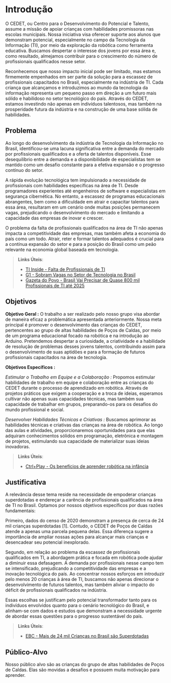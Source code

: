 <!-- ✔️ -->
# Introdução
O CEDET, ou Centro para o Desenvolvimento do Potencial e Talento, assume a missão de apoiar crianças com habilidades promissoras nas escolas municipais. Nossa iniciativa visa oferecer suporte aos alunos que demonstram potencial, especialmente no campo da Tecnologia da Informação (TI), por meio da exploração da robótica como ferramenta educativa. Buscamos despertar o interesse dos jovens por essa área e, como resultado, almejamos contribuir para o crescimento do número de profissionais qualificados nesse setor.

Reconhecemos que nosso impacto inicial pode ser limitado, mas estamos firmemente empenhados em ser parte da solução para a escassez de profissionais capacitados no Brasil, especialmente na indústria de TI. Cada criança que alcançamos e introduzimos ao mundo da tecnologia da informação representa um pequeno passo em direção a um futuro mais sólido e habilidoso no setor tecnológico do país. Através do CEDET, estamos investindo não apenas em indivíduos talentosos, mas também na prosperidade futura da indústria e na construção de uma base sólida de habilidades.


<!-- ✔️ -->
## Problema
Ao longo do desenvolvimento da indústria de Tecnologia da Informação no Brasil, identificou-se uma lacuna significativa entre a demanda do mercado por profissionais qualificados e a oferta de talentos disponíveis. Esse desequilíbrio entre a demanda e a disponibilidade de especialistas tem se mantido como um desafio constante para a efetiva expansão e o progresso contínuo do setor.

A rápida evolução tecnológica tem impulsionado a necessidade de profissionais com habilidades específicas na área de TI. Desde programadores experientes até engenheiros de software e especialistas em segurança cibernética. No entanto, a escassez de programas educacionais abrangentes, bem como a dificuldade em atrair e capacitar talentos para essa área, resultaram em um cenário onde muitas posições permanecem vagas, prejudicando o desenvolvimento do mercado e limitando a capacidade das empresas de inovar e crescer.

O problema da falta de profissionais qualificados na área de TI não apenas impacta a competitividade das empresas, mas também afeta a economia do país como um todo. Atrair, reter e formar talentos adequados é crucial para a contínua expansão do setor e para a posição do Brasil como um peão relevante na economia global baseada em tecnologia.

> **Links Úteis**:
> - [TI Inside - Falta de Profissionais de TI](https://tiinside.com.br/11/03/2022/falta-de-profissionais-de-ti-no-mercado-brasileiro-um-problema-que-demanda-atencao-urgente/)
> - [G1 - Sobram Vagas no Setor de Tecnologia no Brasil](https://g1.globo.com/jornal-nacional/noticia/2022/09/29/sobram-vagas-no-setor-de-tecnologia-no-brasil-por-falta-de-profissionais-qualificados.ghtml)
> - [Gazeta do Povo - Brasil Vai Precisar de Quase 800 mil Profissionais de TI até 2025](https://www.gazetadopovo.com.br/gazz-conecta/brasil-vai-precisar-de-quase-800-mil-profissionais-de-ti-ate-2025/)


<!-- ✔️ -->
## Objetivos
**Objetivo Geral :**
O trabalho a ser realizado pelo nosso grupo visa abordar de maneira eficaz a problemática apresentada anteriormente. Nossa meta principal é promover o desenvolvimento das crianças do CEDET, pertencentes ao grupo de altas habilidades de Poços de Caldas, por meio de um programa educacional focado na robótica e na introdução ao Arduino. Pretendemos despertar a curiosidade, a criatividade e a habilidade de resolução de problemas desses jovens talentos, contribuindo assim para o desenvolvimento de suas aptidões e para a formação de futuros profissionais capacitados na área de tecnologia.

**Objetivos Específicos :**

*Estimular o Trabalho em Equipe e a Colaboração :* Propomos estimular habilidades de trabalho em equipe e colaboração entre as crianças do CEDET durante o processo de aprendizado em robótica. Através de projetos práticos que exigem a cooperação e a troca de ideias, esperamos cultivar não apenas suas capacidades técnicas, mas também sua capacidade de trabalhar em grupos, preparando-os para os desafios do mundo profissional e social.

*Desenvolver Habilidades Técnicas e Criativas :* 
Buscamos aprimorar as habilidades técnicas e criativas das crianças na área de robótica. Ao longo das aulas e atividades, proporcionaremos oportunidades para que elas adquiram conhecimentos sólidos em programação, eletrônica e montagem de projetos, estimulando sua capacidade de materializar suas ideias inovadoras.

> **Links Úteis**:
> - [Ctrl+Play - Os benefícios de aprender robótica na infância](https://ctrlplay.com.br/robotica-na-infancia/)


<!-- ✔️ -->
## Justificativa
A relevância desse tema reside na necessidade de empoderar crianças superdotadas e endereçar a carência de profissionais qualificados na área de TI no Brasil. Optamos por nossos objetivos específicos por duas razões fundamentais:

Primeiro, dados do censo de 2020 demonstram a presença de cerca de 24 mil crianças superdotadas [1]. Contudo, o CEDET de Poços de Caldas atende a apenas uma parcela pequena delas. Essa diferença sugere a importância de ampliar nossas ações para alcançar mais crianças e desencadear seu potencial inexplorado.

Segundo, em relação ao problema da escassez de profissionais qualificados em TI, a abordagem prática e focada em robótica pode ajudar a diminuir essa defasagem. A demanda por profissionais nesse campo tem se intensificado, prejudicando a competitividade das empresas e a inovação tecnológica do país. Ao concentrar nossos esforços em introduzir pelo menos 20 crianças à área de TI, buscamos não apenas direcionar o desenvolvimento de futuros talentos, mas também aliviar o impacto do déficit de profissionais qualificados na indústria.

Essas escolhas se justificam pelo potencial transformador tanto para os indivíduos envolvidos quanto para o cenário tecnológico do Brasil, e alinham-se com dados e estudos que demonstram a necessidade urgente de abordar essas questões para o progresso sustentável do país.

> **Links Úteis**:
> - [EBC - Mais de 24 mil Crianças no Brasil são Superdotadas](https://agenciabrasil.ebc.com.br/geral/noticia/2021-08/Mais-de-24-mil-criancas-no-brasil-sao-superdotadas-mostra-censo#:~:text=No%20Brasil%2C%20de%20acordo%20com,de%20alta%20habilidade%20ou%20superdota%C3%A7%C3%A3o.)


<!-- ✔️ -->
## Público-Alvo
Nosso público alvo são as crianças do grupo de altas habilidades de Poços de Caldas. Elas são movidas a desafios e possuem muita motivação para aprender.
